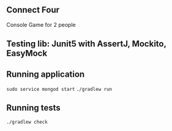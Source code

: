 ## Connect Four

Console Game for 2 people

## Testing lib: Junit5 with AssertJ, Mockito, EasyMock

## Running application

`sudo service mongod start`
`./gradlew run`

## Running tests

`./gradlew check`


